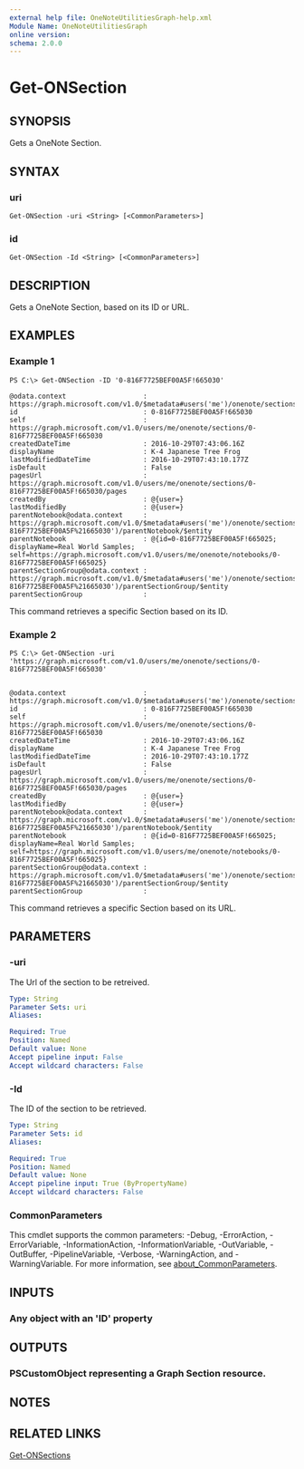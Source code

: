 ```yaml
---
external help file: OneNoteUtilitiesGraph-help.xml
Module Name: OneNoteUtilitiesGraph
online version:
schema: 2.0.0
---
```


# Get-ONSection

## SYNOPSIS
Gets a OneNote Section.

## SYNTAX

### uri
```
Get-ONSection -uri <String> [<CommonParameters>]
```

### id
```
Get-ONSection -Id <String> [<CommonParameters>]
```

## DESCRIPTION
Gets a OneNote Section, based on its ID or URL.

## EXAMPLES

### Example 1
```
PS C:\> Get-ONSection -ID '0-816F7725BEF00A5F!665030'

@odata.context                   : https://graph.microsoft.com/v1.0/$metadata#users('me')/onenote/sections/$entity
id                               : 0-816F7725BEF00A5F!665030
self                             : https://graph.microsoft.com/v1.0/users/me/onenote/sections/0-816F7725BEF00A5F!665030
createdDateTime                  : 2016-10-29T07:43:06.16Z
displayName                      : K-4 Japanese Tree Frog
lastModifiedDateTime             : 2016-10-29T07:43:10.177Z
isDefault                        : False
pagesUrl                         : https://graph.microsoft.com/v1.0/users/me/onenote/sections/0-816F7725BEF00A5F!665030/pages
createdBy                        : @{user=}
lastModifiedBy                   : @{user=}
parentNotebook@odata.context     : https://graph.microsoft.com/v1.0/$metadata#users('me')/onenote/sections('0-816F7725BEF00A5F%21665030')/parentNotebook/$entity
parentNotebook                   : @{id=0-816F7725BEF00A5F!665025; displayName=Real World Samples; self=https://graph.microsoft.com/v1.0/users/me/onenote/notebooks/0-816F7725BEF00A5F!665025}
parentSectionGroup@odata.context : https://graph.microsoft.com/v1.0/$metadata#users('me')/onenote/sections('0-816F7725BEF00A5F%21665030')/parentSectionGroup/$entity
parentSectionGroup               :
```

This command retrieves a specific Section based on its ID.

### Example 2
```
PS C:\> Get-ONSection -uri 'https://graph.microsoft.com/v1.0/users/me/onenote/sections/0-816F7725BEF00A5F!665030'


@odata.context                   : https://graph.microsoft.com/v1.0/$metadata#users('me')/onenote/sections/$entity
id                               : 0-816F7725BEF00A5F!665030
self                             : https://graph.microsoft.com/v1.0/users/me/onenote/sections/0-816F7725BEF00A5F!665030
createdDateTime                  : 2016-10-29T07:43:06.16Z
displayName                      : K-4 Japanese Tree Frog
lastModifiedDateTime             : 2016-10-29T07:43:10.177Z
isDefault                        : False
pagesUrl                         : https://graph.microsoft.com/v1.0/users/me/onenote/sections/0-816F7725BEF00A5F!665030/pages
createdBy                        : @{user=}
lastModifiedBy                   : @{user=}
parentNotebook@odata.context     : https://graph.microsoft.com/v1.0/$metadata#users('me')/onenote/sections('0-816F7725BEF00A5F%21665030')/parentNotebook/$entity
parentNotebook                   : @{id=0-816F7725BEF00A5F!665025; displayName=Real World Samples; self=https://graph.microsoft.com/v1.0/users/me/onenote/notebooks/0-816F7725BEF00A5F!665025}
parentSectionGroup@odata.context : https://graph.microsoft.com/v1.0/$metadata#users('me')/onenote/sections('0-816F7725BEF00A5F%21665030')/parentSectionGroup/$entity
parentSectionGroup               :
```

This command retrieves a specific Section based on its URL.

## PARAMETERS

### -uri
The Url of the section to be retreived.

```yaml
Type: String
Parameter Sets: uri
Aliases:

Required: True
Position: Named
Default value: None
Accept pipeline input: False
Accept wildcard characters: False
```

### -Id
The ID of the section to be retrieved.

```yaml
Type: String
Parameter Sets: id
Aliases:

Required: True
Position: Named
Default value: None
Accept pipeline input: True (ByPropertyName)
Accept wildcard characters: False
```

### CommonParameters
This cmdlet supports the common parameters: -Debug, -ErrorAction, -ErrorVariable, -InformationAction, -InformationVariable, -OutVariable, -OutBuffer, -PipelineVariable, -Verbose, -WarningAction, and -WarningVariable. For more information, see [about_CommonParameters](http://go.microsoft.com/fwlink/?LinkID=113216).

## INPUTS

### Any object with an 'ID' property
## OUTPUTS

### PSCustomObject representing a Graph Section resource.
## NOTES

## RELATED LINKS

[Get-ONSections]()

